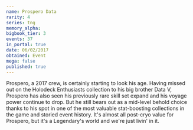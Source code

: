 ```yaml
---
name: Prospero Data
rarity: 4
series: tng
memory_alpha:
bigbook_tier: 3
events: 37
in_portal: true
date: 06/02/2017
obtained: Event
mega: false
published: true
---
```


Prospero, a 2017 crew, is certainly starting to look his age. Having missed out on the Holodeck Enthusiasts collection to his big brother Data V, Prospero has also seen his previously rare skill set expand and his voyage power continue to drop. But he still bears out as a mid-level behold choice thanks to his spot in one of the most valuable stat-boosting collections in the game and storied event history. It's almost all post-cryo value for Prospero, but it's a Legendary's world and we're just livin' in it.
